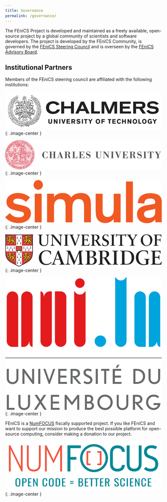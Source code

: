 ```yaml
---
title: Governance
permalink: /governance/
---
```


The FEniCS Project is developed and maintained as a freely available, open-source project by a 
global community of scientists and software developers. The project is developed by the FEniCS 
Community, is governed by the [FEniCS Steering Council](steering-council.md) and is overseen by the
[FEniCS Advisory Board](advisory-board.md).

## Institutional Partners

Members of the FEniCS steering council are affiliated with the following institutions:

[![Chalmers University](/assets/img/governance/chalmers.png)](http://chalmers.se/){: .image-center }

[![Charles University](/assets/img/governance/charles.jpg)](http://www.cuni.cz/UKEN-1.html){: .image-center }

[![Simula Research Laboratory](/assets/img/governance/simula.png)](http://simula.no/){: .image-center }

[![University of Cambridge](/assets/img/governance/cambridge.png)](http://cam.ac.uk/){: .image-center }

[![University of Luxembourg](/assets/img/governance/luxembourg.png)](http://uni.lu/){: .image-center }

FEniCS is a [NumFOCUS](https://www.numfocus.org/) fiscally supported project. If you like FEniCS and want to support our 
mission to produce the best possible platform for open-source computing, consider making a 
donation to our project.

[![NumFOCUS](/assets/img/numfocus.png)](https://www.numfocus.org/){: .image-center }
